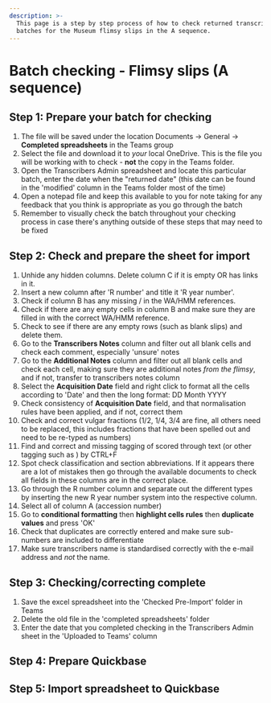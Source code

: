 ```yaml
---
description: >-
  This page is a step by step process of how to check returned transcription
  batches for the Museum flimsy slips in the A sequence.
---
```


# Batch checking - Flimsy slips \(A sequence\)

## Step 1: Prepare your batch for checking

1. The file will be saved under the location Documents -&gt; General -&gt; **Completed spreadsheets** in the Teams group
2. Select the file and download it to _your_ local OneDrive. This is the file you will be working with to check - **not** the copy in the Teams folder.
3. Open the Transcribers Admin spreadsheet and locate this particular batch, enter the date when the "returned date" \(this date can be found in the 'modified' column in the Teams folder most of the time\)
4. Open a notepad file and keep this available to you for note taking for any feedback that you think is appropriate as you go through the batch
5. Remember to visually check the batch throughout your checking process in case there's anything outside of these steps that may need to be fixed

## Step 2: Check and prepare the sheet for import

1. Unhide any hidden columns. Delete column C if it is empty OR has links in it.
2. Insert a new column after 'R number' and title it 'R year number'.
3. Check if column B has any missing /  in the WA/HMM references.
4. Check if there are any empty cells in column B and make sure they are filled in with the correct WA/HMM reference.
5. Check to see if there are any empty rows \(such as blank slips\) and delete them.
6. Go to the **Transcribers Notes** column and filter out all blank cells and check each comment, especially 'unsure' notes
7. Go to the **Additional Notes** column and filter out all blank cells and check each cell, making sure they are additional notes _from the flimsy_, and if not, transfer to transcribers notes column
8. Select the **Acquisition Date** field and right click to format all the cells according to 'Date' and then the long format: DD Month YYYY
9. Check consistency of **Acquisition Date** field, and that normalisation rules have been applied, and if not, correct them
10. Check and correct vulgar fractions \(1/2, 1/4, 3/4 are fine, all others need to be replaced, this includes fractions that have been spelled out and need to be re-typed as numbers\)
11. Find and correct and missing tagging of scored through text \(or other tagging such as \) by CTRL+F
12. Spot check classification and section abbreviations. If it appears there are a lot of mistakes then go through the available documents to check all fields in these columns are in the correct place.
13. Go through the R number column and separate out the different types by inserting the new R year number system into the respective column.
14. Select all of column A \(accession number\)
15. Go to **conditional formatting** then **highlight cells rules** then **duplicate values** and press 'OK' 
16. Check that duplicates are correctly entered and make sure sub-numbers are included to differentiate
17. Make sure transcribers name is standardised correctly with the e-mail address and _not_ the name.

## Step 3: Checking/correcting complete

1. Save the excel spreadsheet into the 'Checked Pre-Import' folder in Teams
2. Delete the old file in the 'completed spreadsheets' folder
3. Enter the date that you completed checking in the Transcribers Admin sheet in the 'Uploaded to Teams' column

## Step 4: Prepare Quickbase

## Step 5: Import spreadsheet to Quickbase

